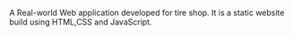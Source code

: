 A Real-world Web application developed for tire shop. It is a static website build using HTML,CSS and JavaScript.
